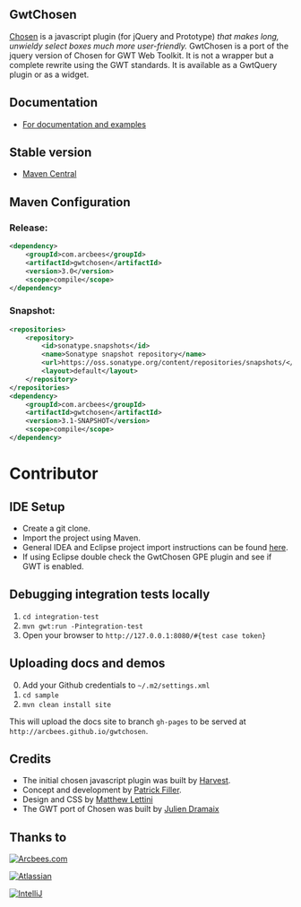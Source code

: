 ## GwtChosen
[Chosen](https://github.com/harvesthq/chosen) is a javascript plugin (for jQuery and Prototype) _that makes long, unwieldy select boxes much more user-friendly._ GwtChosen is a port of the jquery version of Chosen for GWT Web Toolkit. It is not a wrapper but a complete rewrite using the GWT standards. It is available as a GwtQuery plugin or as a widget.

## Documentation
* [For documentation and examples](http://dev.arcbees.com/gwtchosen/)

## Stable version
* [Maven Central](http://search.maven.org/#search%7Cga%7C1%7Ccom.arcbees.gwtchosen)

## Maven Configuration

### Release:
```xml
<dependency>
    <groupId>com.arcbees</groupId>
    <artifactId>gwtchosen</artifactId>
    <version>3.0</version>
    <scope>compile</scope>
</dependency>
```

### Snapshot:
```xml
<repositories>
    <repository>
        <id>sonatype.snapshots</id>
        <name>Sonatype snapshot repository</name>
        <url>https://oss.sonatype.org/content/repositories/snapshots/</url>
        <layout>default</layout>
    </repository>
</repositories>
<dependency>
    <groupId>com.arcbees</groupId>
    <artifactId>gwtchosen</artifactId>
    <version>3.1-SNAPSHOT</version>
    <scope>compile</scope>
</dependency>
```

# Contributor

## IDE Setup
* Create a git clone.
* Import the project using Maven.
* General IDEA and Eclipse project import instructions can be found [here](http://c.gwt-examples.com/home/maven/ide-import).
* If using Eclipse double check the GwtChosen GPE plugin and see if GWT is enabled.

## Debugging integration tests locally
1. `cd integration-test`
2. `mvn gwt:run -Pintegration-test`
3. Open your browser to `http://127.0.0.1:8080/#{test case token}`

## Uploading docs and demos
0. Add your Github credentials to `~/.m2/settings.xml`
1. `cd sample`
2. `mvn clean install site`

This will upload the docs site to branch `gh-pages` to be served at `http://arcbees.github.io/gwtchosen`.

## Credits
* The initial chosen javascript plugin was built by [Harvest](http://www.getharvest.com/).
* Concept and development by [Patrick Filler](http://patrickfiller.com/).
* Design and CSS by [Matthew Lettini](http://matthewlettini.com/)
* The GWT port of Chosen was built by [Julien Dramaix](https://plus.google.com/u/0/103916508880440628637)

## Thanks to
[![Arcbees.com](http://i.imgur.com/HDf1qfq.png)](http://arcbees.com)

[![Atlassian](http://i.imgur.com/BKkj8Rg.png)](https://www.atlassian.com/)

[![IntelliJ](https://lh6.googleusercontent.com/--QIIJfKrjSk/UJJ6X-UohII/AAAAAAAAAVM/cOW7EjnH778/s800/banner_IDEA.png)](http://www.jetbrains.com/idea/index.html)
